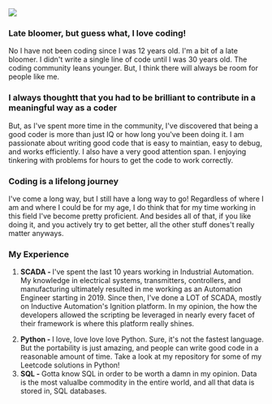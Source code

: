 
<img src="https://user-images.githubusercontent.com/62947490/136677022-65eaee07-4aed-4f34-a67c-096f6f65836a.png">
<h3>Late bloomer, but guess what, I love coding!</h3>
<p>No I have not been coding since I was 12 years old. I'm a bit of a late bloomer. I didn't write a single line of code until I was 30 years old. The coding community leans younger. But, I think there will always be room for people like me.</p>
<h3>I always thoughtt that you had to be brilliant to contribute in a meaningful way as a coder</h3>
<p>But, as I've spent more time in the community, I've discovered that being a good coder is more than just IQ or how long you've been doing it. I am passionate about writing good code that is easy to maintian, easy to debug, and works efficiently. I also have a very good attention span. I enjoying tinkering with problems for hours to get the code to work correctly.</p>


<h3>Coding is a lifelong journey</h3>
<p>I've come a long way, but I still have a long way to go! Regardless of where I am and where I could be for my age, I do think that for my time working in this field I've become pretty proficient. And besides all of that, if you like doing it, and you actively try to get better, all the other stuff dones't really matter anyways.</p>

<h3>My Experience</h3>

<ol>

<li><b>SCADA - </b>I've spent the last 10 years working in Industrial Automation. My knowledge in electrical systems, transmitters, controllers, and manufacturing ultimately resulted in me working as an Automation Engineer starting in 2019. Since then, I've done a LOT of SCADA, mostly on Inductive Automation's Ignition platform. In my opinion, the how the developers allowed the scripting be leveraged in nearly every facet of their framework is where this platform really shines.</p>


<li><b>Python - </b>I love, love love love Python. Sure, it's not the fastest language. But the portability is just amazing, and people can write good code in a reasonable amount of time. Take a look at my repository for some of my Leetcode solutions in Python!</li>

<li><b>SQL - </b>Gotta know SQL in order to be worth a damn in my opinion. Data is the most valualbe commodity in the entire world, and all that data is stored in, SQL databases.</li>
</ol>

<!---
TrentMahaffey/TrentMahaffey is a ✨ special ✨ repository because its `README.md` (this file) appears on your GitHub profile.
You can click the Preview link to take a look at your changes.
--->
